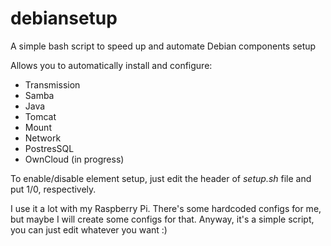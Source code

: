 # debiansetup
A simple bash script to speed up and automate Debian components setup

Allows you to automatically install and configure:
- Transmission
- Samba
- Java
- Tomcat
- Mount
- Network
- PostresSQL
- OwnCloud (in progress)

To enable/disable element setup, just edit the header of *setup.sh* file and put 1/0, respectively.

I use it a lot with my Raspberry Pi. There's some hardcoded configs for me, but maybe I will create some configs for that. Anyway, it's a simple script, you can just edit whatever you want :)
